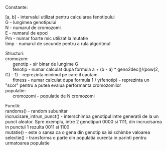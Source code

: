 Constante:  
  
[a, b] - intervalul utilizat pentru calcularea fenotipului  
G - lungimea genotipului  
N - numarul de cromozomi  
E - numarul de epoci  
Pm - numar foarte mic utilizat la mutatie  
timp - numarul de secunde pentru a rula algoritmul  
    
Structuri:  
cromozom:  
	&nbsp;&nbsp;&nbsp;&nbsp;&nbsp;&nbsp;genotip - sir binar de lungime G  
	&nbsp;&nbsp;&nbsp;&nbsp;&nbsp;&nbsp;fenotip - numar calculat dupa formula a + (b - a) * geno2dec()/(pow(2, G) - 1) - reprezinta minimul pe care il cautam  
	&nbsp;&nbsp;&nbsp;&nbsp;&nbsp;&nbsp;fitness - numar calculat dupa formula 1 / y(fenotip) - reprezinta un "scor" pentru a putea evalua performanta cromozomilor  
populatie:  
	&nbsp;&nbsp;&nbsp;&nbsp;&nbsp;&nbsp;cromozomi - populatie de N cromozomi  
  
Functii:  
randoms() - random subunitar  
incrucisare_intrun_punct() - interschimba genotipul intre generatii de la un punct aleator. Spre exemplu, intre 2 genotipuri 0000 si 1111, din incrucisarea in punctul 1 rezulta 0011 si 1100  
mutatie() - este o sansa ca o gena din genotip sa isi schimbe valoarea  
selectie() - transforma o parte din populatia curenta in parinti pentru urmatoarea populatie  
